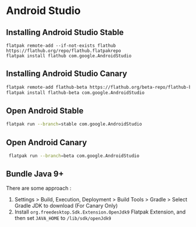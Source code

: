 # Android Studio

## Installing Android Studio Stable
```
flatpak remote-add --if-not-exists flathub https://flathub.org/repo/flathub.flatpakrepo
flatpak install flathub com.google.AndroidStudio
```

## Installing Android Studio Canary
```sh
flatpak remote-add flathub-beta https://flathub.org/beta-repo/flathub-beta.flatpakrepo
flatpak install flathub-beta com.google.AndroidStudio
```

## Open Android Stable
```sh
flatpak run --branch=stable com.google.AndroidStudio
```

## Open Android Canary
```sh
 flatpak run --branch=beta com.google.AndroidStudio
```

## Bundle Java 9+
There are some approach :
1. Settings > Build, Execution, Deployment > Build Tools > Gradle > Select Gradle JDK to download (For Canary Only)
2. Install ``org.freedesktop.Sdk.Extension.OpenJdk9`` Flatpak Extension, and then set ``JAVA_HOME`` to ``/lib/sdk/openJdk9``
